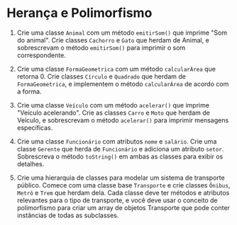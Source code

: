 # Herança e Polimorfismo

1. Crie uma classe `Animal` com um método `emitirSom()` que imprime "Som do animal". Crie classes `Cachorro` e `Gato` que herdam de Animal, e sobrescrevam o método `emitirSom()` para imprimir o som correspondente.

2. Crie uma classe `FormaGeometrica` com um método `calcularÁrea` que retorna 0. Crie classes `Círculo` e `Quadrado` que herdam de `FormaGeometrica`, e implementem o método `calcularÁrea` de acordo com a forma.

3. Crie uma classe `Veículo` com um método `acelerar()` que imprime "Veículo acelerando". Crie as classes `Carro` e `Moto` que herdam de Veículo, e sobrescrevam o método `acelerar()` para imprimir mensagens específicas.

4. Crie uma classe `Funcionário` com atributos `nome` e `salário`. Crie uma classe `Gerente` que herda de `Funcionário` e adiciona um atributo `setor`. Sobrescreva o método `toString()` em ambas as classes para exibir os detalhes.

5. Crie uma hierarquia de classes para modelar um sistema de transporte público. Comece com uma classe base `Transporte` e crie classes `Ônibus`, `Metrô` e `Trem` que herdam dela. Cada classe deve ter métodos e atributos relevantes para o tipo de transporte, e você deve usar o conceito de polimorfismo para criar um array de objetos Transporte que pode conter instâncias de todas as subclasses.